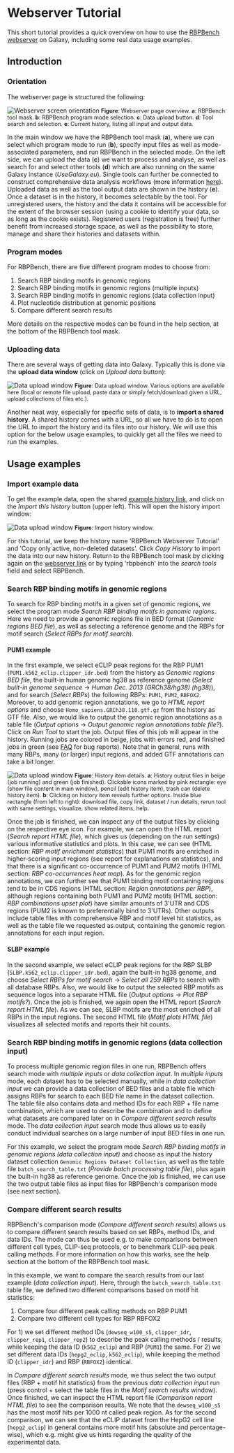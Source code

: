 # Webserver Tutorial

This short tutorial provides a quick overview on how to use the [RBPBench webserver](https://usegalaxy.eu/root?tool_id=toolshed.g2.bx.psu.edu/repos/rnateam/rbpbench/rbpbench/0.8.1+galaxy0) 
on Galaxy, including some real data usage examples.

## Introduction

### Orientation

The webserver page is structured the following:

![Webserver screen orientation](../assets/images/orientation.png)
<span style="font-size: 90%;">
**Figure**: Webserver page overview.
**a**: RBPBench tool mask.
**b**: RBPBench program mode selection.
**c**: Data upload button.
**d**: Tool search and selection.
**e**: Current history, listing all input and output data.
</span>

In the main window we have the RBPBench tool mask (**a**), where we can select which program mode to run (**b**), 
specify input files as well as mode-associated parameters, and run RBPBench in the selected mode.
On the left side, we can upload the data (**c**) we want to process and analyse, as well as search for 
and select other tools (**d**) which are also running on the same Galaxy instance (*UseGalaxy.eu*).
Single tools can further be connected to construct comprehensive data analysis workflows (more information [here](https://training.galaxyproject.org/training-material/topics/galaxy-interface/tutorials/workflow-editor/tutorial.html)).
Uploaded data as well as the tool output data are shown in the history (**e**). 
Once a dataset is in the history, it becomes selectable by the tool.
For unregistered users, the history and the data it contains will be accessible 
for the extent of the browser session (using a cookie to identify your data, so as long as the cookie exists). 
Registered users (registration is free) further benefit from increased storage space, 
as well as the possibility to store, manage and share their histories and datasets within. 


### Program modes

For RBPBench, there are five different program modes to choose from:

1) Search RBP binding motifs in genomic regions
2) Search RBP binding motifs in genomic regions (multiple inputs)
3) Search RBP binding motifs in genomic regions (data collection input)
4) Plot nucleotide distribution at genomic positions
5) Compare different search results

More details on the respective modes can be found in the help section, at the bottom of the RBPBench tool mask.

### Uploading data


There are several ways of getting data into Galaxy. Typically this is done via the **upload data window** 
(click on *Upload data* button):

![Data upload window](../assets/images/upload_data_wide.png)
<span style="font-size: 90%;">
**Figure**: Data upload window.
Various options are available here (local or remote file upload, paste data or simply fetch/download given a URL, upload collections of files etc.).
</span>


Another neat way, especially for specific sets of data, is to **import a shared history**. A shared history comes with a URL, so 
all we have to do is to open the URL to import the history and its files into our history. 
We will use this option for the below usage examples, to quickly get all the files we need to run the examples.


## Usage examples

### Import example data

To get the example data, open the shared [example history link](https://usegalaxy.eu/u/michauhl/h/rbpbench-webserver-tutorial), 
and click on the *Import this history* button (upper left). This will open the history import window:

![Data upload window](../assets/images/import_history_wide.png)
<span style="font-size: 90%;">
**Figure**: Import history window.
</span>

For this tutorial, we keep the history name 'RBPBench Webserver Tutorial' and 'Copy only active, non-deleted datasets'.
Click *Copy History* to import the data into our new history. Return to the RBPBench tool mask by clicking 
again on the [webserver link](https://usegalaxy.eu/root?tool_id=toolshed.g2.bx.psu.edu/repos/rnateam/rbpbench/rbpbench/0.8.1+galaxy0) or by typing 'rbpbench' into the *search tools* field and 
select RBPBench.


### Search RBP binding motifs in genomic regions

To search for RBP binding motifs in a given set of genomic regions, we select the program mode
*Search RBP binding motifs in genomic regions*. Here we need to provide a genomic regions file 
in BED format (*Genomic regions BED file*), as well as selecting a reference genome and the RBPs 
for motif search (*Select RBPs for motif search*).


#### PUM1 example

In the first example, we select eCLIP peak regions for the RBP PUM1 (`PUM1.k562_eclip.clipper_idr.bed`) 
from the history as *Genomic regions BED file*, 
the built-in human genome hg38 as reference genome (*Select built-in genome sequence* -> *Human Dec. 2013 (GRCh38/hg38) (hg38)*), 
and for search (*Select RBPs*) the following RBPs: `PUM1`, `PUM2`, `RBFOX2`.
Moreover, to add genomic region annotations, we go to *HTML report options*
and choose `Homo_sapiens.GRCh38.110.gtf.gz` from the history as GTF file. Also, we would like to output
the genomic region annotations as a table file (*Output options* -> *Output genomic region annotations table file?*).
Click on *Run Tool* to start the job. Output files of this job will appear in the history. Running jobs are colored 
in beige, jobs with errors red, and finished jobs in green (see [FAQ](faq.md) for bug reports). Note that in general,
runs with many RBPs, many (or larger) input regions, and added GTF annotations can take a bit longer.


![Data upload window](../assets/images/history_item_details.png)
<span style="font-size: 90%;">
**Figure**: History item details.
**a**: History output files in beige (job running) and green (job finished). 
Clickable icons marked by pink rectangle: 
eye (show file content in main window), pencil (edit history item), trash can (delete history item).
**b**: Clicking on history item reveals further options. 
Inside blue rectangle (from left to right):
download file, copy link, dataset / run details, rerun tool with same settings, visualize, show related items, help.
</span>


Once the job is finished, we can inspect any of the output files by clicking on the respective eye icon. 
For example, we can open the HTML report (*Search report HTML file*), which gives us 
(depending on the run settings) various informative statistics and plots. 
In this case, we can see (HTML section: *RBP motif enrichment statistics*) that PUM1 motifs are enriched in higher-scoring input regions 
(see report for explanations on statistics), and that there is a significant co-occurrence of PUM1 and PUM2 motifs 
(HTML section: *RBP co-occurrences heat map*). As for the genomic region annotations, we can further see that PUM1 
binding motif containing regions tend to be in CDS regions (HTML section: *Region annotations per RBP*), 
although regions containing both PUM1 and PUM2 motifs (HTML section: *RBP combinations upset plot*) have similar amounts of
3'UTR and CDS regions (PUM2 is known to preferentially bind to 3'UTRs). Other outputs include table
files with comprehensive RBP and motif level hit statistics, as well as the table file we requested as output,
containing the genomic region annotations for each input region.


#### SLBP example

In the second example, we select eCLIP peak regions for the RBP SLBP (`SLBP.k562_eclip.clipper_idr.bed`), again the built-in hg38 genome, 
and choose *Select RBPs for motif search* -> *Select all 259 RBPs* to search with all database RBPs. 
Also, we would like to output 
the selected RBP motifs as sequence logos into a separate HTML file (*Output options* -> *Plot RBP motifs?*).
Once the job is finished, we again open the HTML report (*Search report HTML file*). 
As we can see, SLBP motifs are the most enriched of all RBPs in the input regions. 
The second HTML file (*Motif plots HTML file*) visualizes all selected motifs and reports their hit counts.


### Search RBP binding motifs in genomic regions (data collection input)

To process multiple genomic region files in one run, RBPBench offers search mode with *multiple inputs* 
or *data collection input*. In *multiple inputs* mode, each dataset has to be selected manually, while in 
*data collection input* we can provide a data collection of BED files and a table file which assigns 
RBPs for search to each BED file name in the dataset collection. The table file also contains 
data and method IDs for each RBP + file name combination, which are used to describe the combination 
and to define what datasets are compared later on in *Compare different search results* mode. 
The *data collection input* search mode thus allows us to easily conduct individual searches on a large number 
of input BED files in one run.

For this example, we select the program mode *Search RBP binding motifs in genomic regions (data collection input)* 
and choose as input the history dataset collection `Genomic Regions Dataset Collection`, as well as the 
table file `batch_search_table.txt` (*Provide batch processing table file*), plus again the built-in hg38 as 
reference genome. Once the job is finished, we can use the two output table files as input files 
for RBPBench's comparison mode (see next section).


### Compare different search results

RBPBench's comparison mode (*Compare different search results*) allows us to compare 
different search results based on set RBPs, method IDs, and data IDs. 
The mode can thus be used e.g. to make comparisons between different cell types, CLIP-seq protocols,
or to benchmark CLIP-seq peak calling methods.
For more information on how this works, see the help section at the bottom of the RBPBench tool mask.

In this example, we want to compare the search results from our last example (*data collection input*).
Here, through the `batch_search_table.txt` table file, we defined two different comparisons 
based on motif hit statistics:

1) Compare four different peak calling methods on RBP PUM1
2) Compare two different cell types for RBP RBFOX2

For 1) we set different method IDs (`dewseq_w100_s5`, `clipper_idr`, `clipper_rep1`, `clipper_rep2`) to describe the peak calling methods / results, while keeping the data ID (`k562_eclip`) and RBP (`PUM1`) the same.
For 2) we set different data IDs (`hepg2_eclip`, `k562_eclip`), while keeping the method ID (`clipper_idr`) and RBP (`RBFOX2`) identical.

In *Compare different search results* mode, we thus select the two output files 
(RBP + motif hit statistics) from the previous *data collection input* run 
(press control + select the table files in the *Motif search results* window).
Once finished, we can inspect the HTML report file (*Comparison report HTML file*) to see the comparison results.
We note that the `dewseq_w100_s5` has the most motif hits per 1000 nt called peak region.
As for the second comparison, we can see that the eCLIP dataset from the HepG2 cell line (`hepg2_eclip`) 
in general contains more motif hits (absolute and percentage-wise), which e.g. might give us hints
regarding the quality of the experimental data.
